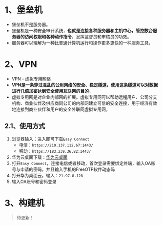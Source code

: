 



# 1、堡垒机

- 堡垒机不是服务器。
- 堡垒机是一种安全审计系统，**也就是连接各种服务器和主机中心，管控数台服务器的访问权限和各种动作指令**，发挥监督员和审核员的功效。
- 服务器可以理解为一种比普通计算机运行和操作更多更快的一种服务工具。







# 2、VPN

- VPN - 虚拟专用网络
- **VPN是一条穿过混乱的公用网络的安全、稳定隧道，使用这条隧道可以对数据进行几倍加密达到安全使用互联网的目的**。
- 虚拟专用网是对企业内部网的扩展。虚拟专用网可以帮助远程用户、公司分支机构、商业伙伴及供应商同公司的内部网建立可信的安全连接，用于经济有效地连接到商业伙伴和用户的安全外联网虚拟专用网。



## 2.1、使用方式

1. 浏览器输入：进入即可下载`Easy Connect`
   - 电信：`https://219.137.112.67:1443/`
   - 移动：`https://183.239.36.82:1443/`
2. 华为云桌面下载：[华为云桌面](https://www.huaweicloud.com/product/workspace.html)
3. 打开`Easy Connect`，连接电信或者移动，首次登录需要绑定终端，输入OA账号与申请的密码，并且输入手机的FreeOTP软件动态码
4. 打开华为桌面云，输入：`21.97.8.128`
5. 输入OA账号和密码登录

# 3、构建机

> 待更新！















































